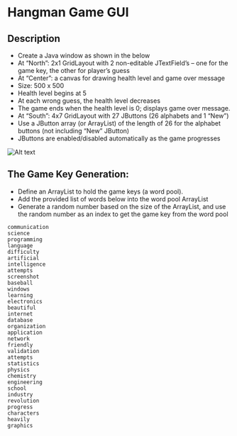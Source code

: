 # Hangman Game GUI

## Description

-	Create a Java window as shown in the below
-	At “North”: 2x1 GridLayout with 2 non-editable JTextField’s – one for the game key, the other for player’s guess
-	At “Center”: a canvas for drawing health level and game over message
-	Size: 500 x 500
-	Health level begins at 5
-	At each wrong guess, the health level decreases
-	The game ends when the health level is 0; displays game over message.
-	At “South”: 4x7 GridLayout with 27 JButtons (26 alphabets and 1 “New”)
-	Use a JButton array (or ArrayList) of the length of 26 for the alphabet buttons (not including “New” JButton)
-	JButtons are enabled/disabled automatically as the game progresses

![Alt text](https://github.com/lavivien-cs-projects/HangmanGUI/blob/master/hangman.jpg?raw=true "Title")


## The Game Key Generation:

-	Define an ArrayList<String> to hold the game keys (a word pool).
-	Add the provided list of words below into the word pool ArrayList
-	Generate a random number based on the size of the ArrayList, and use the random number as an index to get the game key from the word pool
```
communication
science
programming
language
difficulty
artificial
intelligence
attempts
screenshot
baseball
windows
learning
electronics
beautiful
internet
database
organization
application
network
friendly
validation
attempts
statistics
physics
chemistry
engineering
school
industry
revolution
progress
characters
heavily
graphics
```


